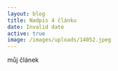 ```yaml
---
layout: blog
title: Nadpis 4 článku
date: Invalid date
active: true
image: /images/uploads/14052.jpeg
---
```

můj článek
